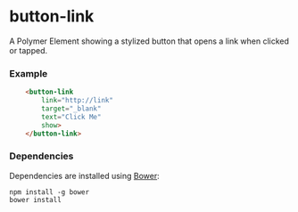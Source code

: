 # button-link

A Polymer Element showing a stylized button that opens a link when clicked or tapped.

### Example
```html
    <button-link
        link="http://link"
        target="_blank"
        text="Click Me"
        show>
    </button-link>
```

### Dependencies

Dependencies are installed using [Bower](http://bower.io/):

    npm install -g bower
    bower install
